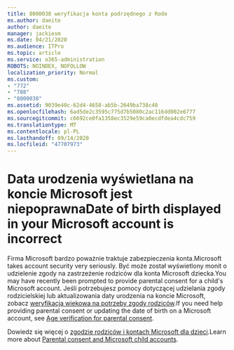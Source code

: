 ```yaml
---
title: 8000038 weryfikacja konta podrzędnego z Rodo
ms.author: daeite
author: daeite
manager: jackiesm
ms.date: 04/21/2020
ms.audience: ITPro
ms.topic: article
ms.service: o365-administration
ROBOTS: NOINDEX, NOFOLLOW
localization_priority: Normal
ms.custom:
- "772"
- "788"
- "8000038"
ms.assetid: 9039e40c-62d4-4658-ab5b-2649ba738c40
ms.openlocfilehash: 6ad5de2c3595c775d7b5080c2ac116dd002e6777
ms.sourcegitcommit: c6692ce0fa1358ec3529e59ca0ecdfdea4cdc759
ms.translationtype: MT
ms.contentlocale: pl-PL
ms.lasthandoff: 09/14/2020
ms.locfileid: "47707973"
---
```

# <a name="date-of-birth-displayed-in-your-microsoft-account-is-incorrect"></a><span data-ttu-id="d0a49-102">Data urodzenia wyświetlana na koncie Microsoft jest niepoprawna</span><span class="sxs-lookup"><span data-stu-id="d0a49-102">Date of birth displayed in your Microsoft account is incorrect</span></span>

<span data-ttu-id="d0a49-103">Firma Microsoft bardzo poważnie traktuje zabezpieczenia konta.</span><span class="sxs-lookup"><span data-stu-id="d0a49-103">Microsoft takes account security very seriously.</span></span> <span data-ttu-id="d0a49-104">Być może został wyświetlony monit o udzielenie zgody na zastrzeżenie rodziców dla konta Microsoft dziecka.</span><span class="sxs-lookup"><span data-stu-id="d0a49-104">You may have recently been prompted to provide parental consent for a child's Microsoft account.</span></span> <span data-ttu-id="d0a49-105">Jeśli potrzebujesz pomocy dotyczącej udzielania zgody rodzicielskiej lub aktualizowania daty urodzenia na koncie Microsoft, zobacz [weryfikacja wiekowa na potrzeby zgody rodziców](https://go.microsoft.com/fwlink/p/?linkid=874364).</span><span class="sxs-lookup"><span data-stu-id="d0a49-105">If you need help providing parental consent or updating the date of birth on a Microsoft account, see [Age verification for parental consent](https://go.microsoft.com/fwlink/p/?linkid=874364).</span></span>
  
<span data-ttu-id="d0a49-106">Dowiedz się więcej o [zgodzie rodziców i kontach Microsoft dla dzieci](https://go.microsoft.com/fwlink/p/?linkid=874365).</span><span class="sxs-lookup"><span data-stu-id="d0a49-106">Learn more about [Parental consent and Microsoft child accounts](https://go.microsoft.com/fwlink/p/?linkid=874365).</span></span>
  